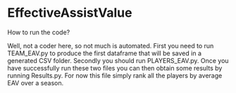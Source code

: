 # EffectiveAssistValue

How to run the code?

Well, not a coder here, so not much is automated. First you need to run TEAM_EAV.py to produce the first dataframe that will be saved in a generated CSV folder. Secondly you should run PLAYERS_EAV.py.
Once you have successfully run these two files you can then obtain some results by running Results.py. For now this file simply rank all the players by average EAV over a season.
